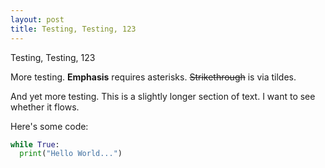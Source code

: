```yaml
---
layout: post
title: Testing, Testing, 123
---
```


Testing, Testing, 123

More testing. **Emphasis** requires asterisks. ~~Strikethrough~~ is via tildes.

And yet more testing. This is a slightly longer section of text. I want to see whether it flows.

Here's some code:

```python
while True:
  print("Hello World...")
 
 ```
 
 
